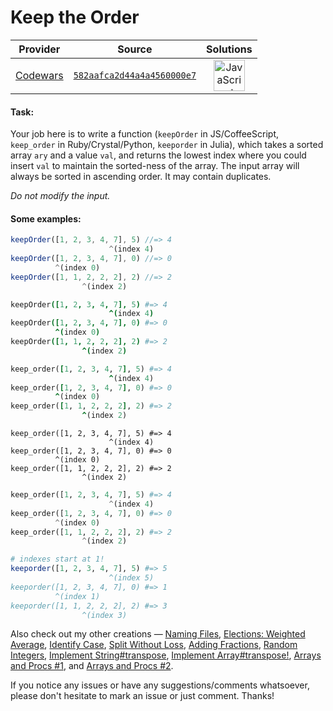 [_metadata_:generated]: - "true"

# Keep the Order

<!-- INFO TABLE BEGIN -->

| Provider                                        | Source                                                                               | Solutions                                                                                                                                                    |
| :---------------------------------------------: | :----------------------------------------------------------------------------------: | :----------------------------------------------------------------------------------------------------------------------------------------------------------: |
| [Codewars](../../../docs/providers/Codewars.md) | [`582aafca2d44a4a4560000e7`](https://www.codewars.com/kata/582aafca2d44a4a4560000e7) | [<img src="https://res.cloudinary.com/rascaltwo/image/upload/v1631924076/javascript_ehszr7.svg" alt="JavaScript" title="JavaScript" width="50" />](solve.js) |

<!-- INFO TABLE END -->

#### Task:

Your job here is to write a function (`keepOrder` in JS/CoffeeScript, `keep_order` in Ruby/Crystal/Python, `keeporder` in Julia), which takes a sorted array `ary` and a value `val`, and returns the lowest index where you could insert `val` to maintain the sorted-ness of the array. The input array will always be sorted in ascending order. It may contain duplicates.

_Do not modify the input._

#### Some examples:

```javascript
keepOrder([1, 2, 3, 4, 7], 5) //=> 4
                      ^(index 4)
keepOrder([1, 2, 3, 4, 7], 0) //=> 0
          ^(index 0)
keepOrder([1, 1, 2, 2, 2], 2) //=> 2
                ^(index 2)
```
```coffeescript
keepOrder([1, 2, 3, 4, 7], 5) #=> 4
                      ^(index 4)
keepOrder([1, 2, 3, 4, 7], 0) #=> 0
          ^(index 0)
keepOrder([1, 1, 2, 2, 2], 2) #=> 2
                ^(index 2)
```
```ruby
keep_order([1, 2, 3, 4, 7], 5) #=> 4
                      ^(index 4)
keep_order([1, 2, 3, 4, 7], 0) #=> 0
          ^(index 0)
keep_order([1, 1, 2, 2, 2], 2) #=> 2
                ^(index 2)
```
```crystal
keep_order([1, 2, 3, 4, 7], 5) #=> 4
                      ^(index 4)
keep_order([1, 2, 3, 4, 7], 0) #=> 0
          ^(index 0)
keep_order([1, 1, 2, 2, 2], 2) #=> 2
                ^(index 2)
```
```python
keep_order([1, 2, 3, 4, 7], 5) #=> 4
                      ^(index 4)
keep_order([1, 2, 3, 4, 7], 0) #=> 0
          ^(index 0)
keep_order([1, 1, 2, 2, 2], 2) #=> 2
                ^(index 2)
```
```julia
# indexes start at 1!
keeporder([1, 2, 3, 4, 7], 5) #=> 5
                      ^(index 5)
keeporder([1, 2, 3, 4, 7], 0) #=> 1
          ^(index 1)
keeporder([1, 1, 2, 2, 2], 2) #=> 3
                ^(index 3)
```

Also check out my other creations — [Naming Files](https://www.codewars.com/kata/naming-files), [Elections: Weighted Average](https://www.codewars.com/kata/elections-weighted-average), [Identify Case](https://www.codewars.com/kata/identify-case), [Split Without Loss](https://www.codewars.com/kata/split-without-loss), [Adding Fractions](https://www.codewars.com/kata/adding-fractions),
[Random Integers](https://www.codewars.com/kata/random-integers), [Implement String#transpose](https://www.codewars.com/kata/implement-string-number-transpose), [Implement Array#transpose!](https://www.codewars.com/kata/implement-array-number-transpose), [Arrays and Procs #1](https://www.codewars.com/kata/arrays-and-procs-number-1), and [Arrays and Procs #2](https://www.codewars.com/kata/arrays-and-procs-number-2).

If you notice any issues or have any suggestions/comments whatsoever, please don't hesitate to mark an issue or just comment. Thanks!
